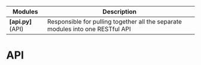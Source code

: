 

| Modules | Description |
| --------------- | ------------------------------------------------------------------------------ | 
| **[api.py]**(API) | Responsible for pulling together all the separate modules into one RESTful API | 


# API